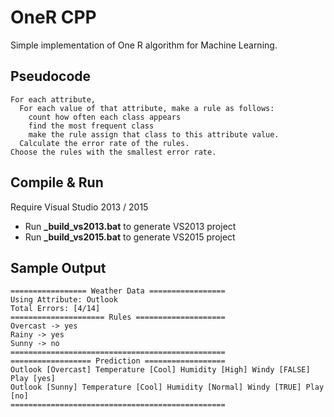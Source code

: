 # OneR CPP
Simple implementation of One R algorithm for Machine Learning.

## Pseudocode
```
For each attribute,
  For each value of that attribute, make a rule as follows:
    count how often each class appears
    find the most frequent class
    make the rule assign that class to this attribute value.
  Calculate the error rate of the rules.
Choose the rules with the smallest error rate.
```

## Compile & Run
Require Visual Studio 2013 / 2015

- Run **_build_vs2013.bat** to generate VS2013 project
- Run **_build_vs2015.bat** to generate VS2015 project

## Sample Output
```
================= Weather Data =================
Using Attribute: Outlook
Total Errors: [4/14]
===================== Rules ====================
Overcast -> yes
Rainy -> yes
Sunny -> no
================================================
================== Prediction ==================
Outlook [Overcast] Temperature [Cool] Humidity [High] Windy [FALSE] Play [yes]
Outlook [Sunny] Temperature [Cool] Humidity [Normal] Windy [TRUE] Play [no]
================================================
```
